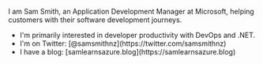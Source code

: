 I am Sam Smith, an Application Development Manager at Microsoft, helping customers with their software development journeys.

<ul>
    <li>
        I'm primarily interested in developer productivity with DevOps and .NET.
    </li>
    <li>
        I'm on Twitter: [@samsmithnz](https://twitter.com/samsmithnz)
    </li>
    <li>
        I have a blog: [samlearnsazure.blog](https://samlearnsazure.blog)
    </li>
</ul>
